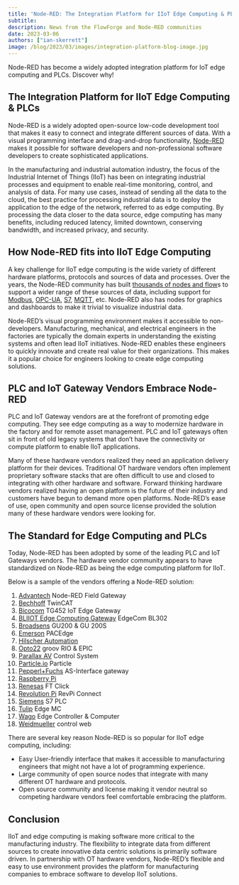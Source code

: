 ```yaml
---
title: 'Node-RED: The Integration Platform for IIoT Edge Computing & PLCs'
subtitle: 
description: News from the FlowForge and Node-RED communities
date: 2023-03-06
authors: ["ian-skerrett"]
image: /blog/2023/03/images/integration-platform-blog-image.jpg
---
```


Node-RED has become a widely adopted integration platform for IoT edge computing and PLCs. Discover why!

<!--more-->


## The Integration Platform for IIoT Edge Computing & PLCs

Node-RED is a widely adopted open-source low-code development tool that makes it easy to connect and integrate different sources of data. With a visual programming interface and drag-and-drop functionality, [Node-RED](https://flowforge.com/node-red/) makes it possible for software developers and non-professional software developers to create sophisticated applications. 

In the manufacturing and industrial automation industry, the focus of the Industrial Internet of Things (IIoT) has been on integrating industrial processes and equipment to enable real-time monitoring, control, and analysis of data. For many use cases, instead of sending all the data to the cloud, the best practice for processing industrial data is to deploy the application to the edge of the network, referred to as edge computing. By processing the data closer to the data source, edge computing has many benefits, including reduced latency, limited downtown, conserving bandwidth, and increased privacy, and security.


## How Node-RED fits into IIoT Edge Computing

A key challenge for IIoT edge computing is the wide variety of different hardware platforms, protocols and sources of data and processes. Over the years, the Node-RED community has built [thousands of nodes and flow](https://flows.nodered.org/)s to support a wider range of these sources of data, including support for [Modbus](https://flows.nodered.org/node/node-red-contrib-modbus), [OPC-UA](https://flows.nodered.org/node/node-red-contrib-opcua), [S7](https://flows.nodered.org/node/node-red-contrib-s7), [MQTT](https://cookbook.nodered.org/mqtt/), etc. Node-RED also has nodes for graphics and dashboards to make it trivial to visualize industrial data. 

Node-RED’s visual programming environment makes it accessible to non-developers. Manufacturing, mechanical, and electrical engineers in the factories are typically the domain experts in understanding the existing systems and often lead IIoT initiatives. Node-RED enables these engineers to quickly innovate and create real value for their organizations. This makes it a popular choice for engineers looking to create edge computing solutions.


## PLC and IoT Gateway Vendors Embrace Node-RED

PLC and IoT Gateway vendors are at the forefront of promoting edge computing. They see edge computing as a way to modernize hardware in the factory and for remote asset management. PLC and IoT gateways often sit in front of old legacy systems that don’t have the connectivity or compute platform to enable IIoT applications. 

Many of these hardware vendors realized they need an application delivery platform for their devices. Traditional OT hardware vendors often implement proprietary software stacks that are often difficult to use and closed to integrating with other hardware and software. Forward thinking hardware vendors realized having an open platform is the future of their industry and customers have begun to demand more open platforms. Node-RED’s ease of use, open community and open source license provided the solution many of these hardware vendors were looking for. 


## The Standard for Edge Computing and PLCs

Today, Node-RED has been adopted by some of the leading PLC and IoT Gateways vendors. The hardware vendor community appears to have standardized on Node-RED as being the edge computing platform for IIoT.

Below is a sample of the vendors offering a Node-RED solution:



1. [Advantech](https://www.advantech.com/en-eu/products/node-red-gateways/sub_fb7246cc-cc10-486f-806b-30bb50a90f28) Node-RED Field Gateway
2. [Bechhoff](https://infosys.beckhoff.com/english.php?content=../content/1033/tf6720_tc3_iot_data_agent/3260672139.html&id=) TwinCAT
3. [Bicocom](https://www.bivocom.com/products/iot-gateways/edge-iot-gateway-tg452) TG452 IoT Edge Gateway
4. [BLIIOT Edge Computing Gateway](https://www.bliiot.com/edge-computing-gateway-p00359p1.html) EdgeCom BL302
5. [Broadsens](https://www.broadsens.com/wireless-gateway/) GU200 & GU 200S
6. [Emerson](https://www.emerson.com/documents/automation/product-datasheet-pacedge-software-computing-devices-pacsystems-en-7205588.pdf) PACEdge
7. [Hilscher Automation](https://github.com/HilscherAutomation/netPI-nodered)
8. [Opto22](https://developer.opto22.com/nodered/general/) groov RIO & EPIC
9. [Parallax AV](https://www.parallaxav.com/controlsystem/) Control System
10. [Particle.io](https://docs.particle.io/reference/cloud-apis/node-red/) Particle
11. [Pepperl+Fuchs](https://www.pepperl-fuchs.com/usa/en/classid_199.htm?view=productdetails&prodid=93839) AS-Interface gateway
12. [Raspberry Pi](https://projects.raspberrypi.org/en/projects/getting-started-with-node-red)
13. [Renesas](https://www.renesas.com/us/en/products/programmable-mixed-signal-asic-ip-products/mixed-signal-asics/communication-asics/ftclick-mikrobus-compatible-interface-module) FT Click
14. [Revolution Pi](https://revolutionpi.com/revpi-connect/) RevPi Connect
15. [Siemens](https://github.com/SIMATICmeetsLinux/IOT2050-NodeRed-OPCUA-Server) S7 PLC
16. [Tulip](https://support.tulip.co/docs/using-node-red-with-edge-mc) Edge MC
17. [Wago](https://www.wago.com/us/edge-devices) Edge Controller & Computer
18. [Weidmueller](https://catalog.weidmueller.com/procat/Group.jsp;jsessionid=C885C404E7B4B798B23B8A9BB2200513?groupId=(%22group14048963834797%22)&page=Group) control web

There are several key reason Node-RED is so popular for IIoT edge computing, including:
* Easy User-friendly interface that makes it accessible to manufacturing engineers that might not have a lot of programming experience.
* Large community of open source nodes that integrate with many different OT hardware and protocols.
* Open source community and license making it vendor neutral so competing hardware vendors feel comfortable embracing the platform.


## Conclusion

IIoT and edge computing is making software more critical to the manufacturing industry. The flexibility to integrate data from different sources to create innovative data centric solutions is primarily software driven. In partnership with OT hardware vendors, Node-RED’s flexible and easy to use environment provides the platform for manufacturing companies to embrace software to develop IIoT solutions. 
